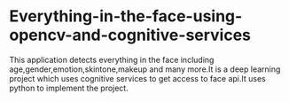 # Everything-in-the-face-using-opencv-and-cognitive-services
This application detects everything in the face including age,gender,emotion,skintone,makeup and many more.It is a deep learning project which uses cognitive services to get access to face api.It uses python to implement the project.
